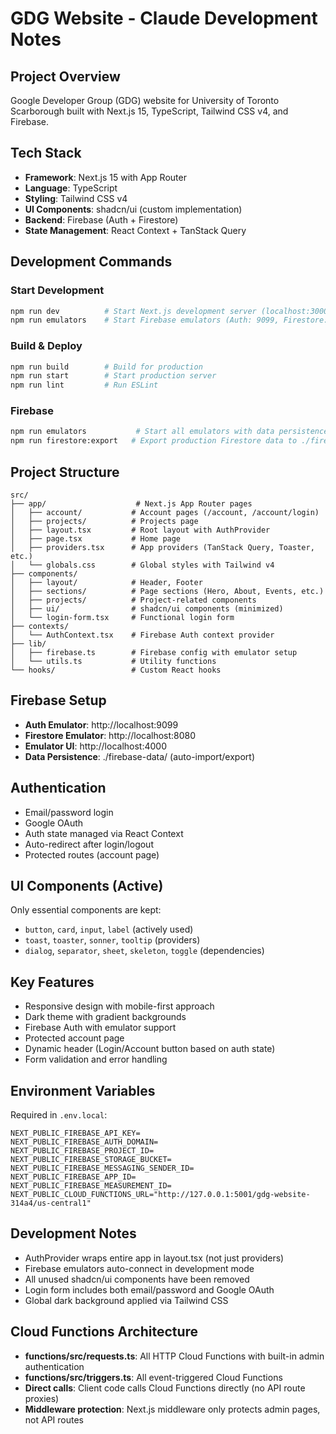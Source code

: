 # GDG Website - Claude Development Notes

## Project Overview
Google Developer Group (GDG) website for University of Toronto Scarborough built with Next.js 15, TypeScript, Tailwind CSS v4, and Firebase.

## Tech Stack
- **Framework**: Next.js 15 with App Router
- **Language**: TypeScript
- **Styling**: Tailwind CSS v4
- **UI Components**: shadcn/ui (custom implementation)
- **Backend**: Firebase (Auth + Firestore)
- **State Management**: React Context + TanStack Query

## Development Commands

### Start Development
```bash
npm run dev          # Start Next.js development server (localhost:3000)
npm run emulators    # Start Firebase emulators (Auth: 9099, Firestore: 8080, UI: 4000)
```

### Build & Deploy
```bash
npm run build        # Build for production
npm run start        # Start production server
npm run lint         # Run ESLint
```

### Firebase
```bash
npm run emulators           # Start all emulators with data persistence
npm run firestore:export   # Export production Firestore data to ./firebase-data
```

## Project Structure
```
src/
├── app/                    # Next.js App Router pages
│   ├── account/           # Account pages (/account, /account/login)
│   ├── projects/          # Projects page
│   ├── layout.tsx         # Root layout with AuthProvider
│   ├── page.tsx           # Home page
│   ├── providers.tsx      # App providers (TanStack Query, Toaster, etc.)
│   └── globals.css        # Global styles with Tailwind v4
├── components/
│   ├── layout/            # Header, Footer
│   ├── sections/          # Page sections (Hero, About, Events, etc.)
│   ├── projects/          # Project-related components
│   ├── ui/                # shadcn/ui components (minimized)
│   └── login-form.tsx     # Functional login form
├── contexts/
│   └── AuthContext.tsx    # Firebase Auth context provider
├── lib/
│   ├── firebase.ts        # Firebase config with emulator setup
│   └── utils.ts           # Utility functions
└── hooks/                 # Custom React hooks
```

## Firebase Setup
- **Auth Emulator**: http://localhost:9099
- **Firestore Emulator**: http://localhost:8080  
- **Emulator UI**: http://localhost:4000
- **Data Persistence**: ./firebase-data/ (auto-import/export)

## Authentication
- Email/password login
- Google OAuth
- Auth state managed via React Context
- Auto-redirect after login/logout
- Protected routes (account page)

## UI Components (Active)
Only essential components are kept:
- `button`, `card`, `input`, `label` (actively used)
- `toast`, `toaster`, `sonner`, `tooltip` (providers)
- `dialog`, `separator`, `sheet`, `skeleton`, `toggle` (dependencies)

## Key Features
- Responsive design with mobile-first approach
- Dark theme with gradient backgrounds
- Firebase Auth with emulator support
- Protected account page
- Dynamic header (Login/Account button based on auth state)
- Form validation and error handling

## Environment Variables
Required in `.env.local`:
```
NEXT_PUBLIC_FIREBASE_API_KEY=
NEXT_PUBLIC_FIREBASE_AUTH_DOMAIN=
NEXT_PUBLIC_FIREBASE_PROJECT_ID=
NEXT_PUBLIC_FIREBASE_STORAGE_BUCKET=
NEXT_PUBLIC_FIREBASE_MESSAGING_SENDER_ID=
NEXT_PUBLIC_FIREBASE_APP_ID=
NEXT_PUBLIC_FIREBASE_MEASUREMENT_ID=
NEXT_PUBLIC_CLOUD_FUNCTIONS_URL="http://127.0.0.1:5001/gdg-website-314a4/us-central1"
```

## Development Notes
- AuthProvider wraps entire app in layout.tsx (not just providers)
- Firebase emulators auto-connect in development mode
- All unused shadcn/ui components have been removed
- Login form includes both email/password and Google OAuth
- Global dark background applied via Tailwind CSS

## Cloud Functions Architecture
- **functions/src/requests.ts**: All HTTP Cloud Functions with built-in admin authentication
- **functions/src/triggers.ts**: All event-triggered Cloud Functions
- **Direct calls**: Client code calls Cloud Functions directly (no API route proxies)
- **Middleware protection**: Next.js middleware only protects admin pages, not API routes
